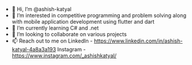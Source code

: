 - 👋 Hi, I’m @ashish-katyal
- 👀 I’m interested in competitive programming and problem solving along with mobile application development using flutter and dart
- 🌱 I’m currently learning C# and .net
- 💞️ I’m looking to collaborate on various projects
- 📫 Reach out to me on LinkedIn - https://www.linkedin.com/in/ashish-katyal-4a8a3a193 
Instagram - https://www.instagram.com/_ashishkatyal/

<!---
ashish-katyal/ashish-katyal is a ✨ special ✨ repository because its `README.md` (this file) appears on your GitHub profile.
You can click the Preview link to take a look at your changes.
--->
